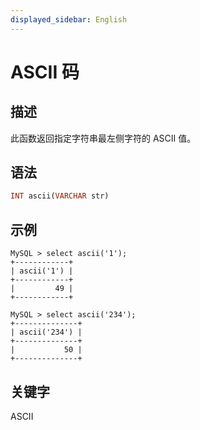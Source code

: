 ```yaml
---
displayed_sidebar: English
---
```


# ASCII 码

## 描述

此函数返回指定字符串最左侧字符的 ASCII 值。

## 语法

```Haskell
INT ascii(VARCHAR str)
```

## 示例

```Plain
MySQL > select ascii('1');
+------------+
| ascii('1') |
+------------+
|         49 |
+------------+

MySQL > select ascii('234');
+--------------+
| ascii('234') |
+--------------+
|           50 |
+--------------+
```

## 关键字

ASCII
